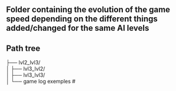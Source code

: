 ## Folder containing the evolution of the game speed depending on the different things added/changed for the same AI levels

## Path tree
├── lvl2_lvl3/         
│
├── lvl3_lvl2/           
│
├── lvl3_lvl3/           
│
└── game log exemples                # 
